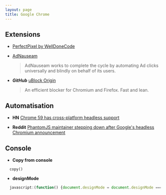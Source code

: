 ```yaml
---
layout: page
title: Google Chrome
---
```


## Extensions

* [PerfectPixel by WellDoneCode](https://chrome.google.com/webstore/detail/perfectpixel-by-welldonec/dkaagdgjmgdmbnecmcefdhjekcoceebi)

* [AdNauseam](https://adnauseam.io)
  > AdNauseam works to complete the cycle by automating Ad clicks universally and blindly on behalf of its users.

* ***GitHub*** [uBlock Origin](https://github.com/gorhill/uBlock)
  > An efficient blocker for Chromium and Firefox. Fast and lean.

## Automatisation

* **HN** [Chrome 59 has cross-platform headless support](https://news.ycombinator.com/item?id=14101233)

* **Reddit** [PhantomJS maintainer stepping down after Google's headless Chromium announcement](https://www.reddit.com/r/javascript/comments/654mnq/phantomjs_maintainer_stepping_down_after_googles/)

## Console

* **Copy from console**

```
  copy()
```

* **designMode**

```js
  javascript:(function() {document.designMode = document.designMode === "on" ? "off":"on";})();
```
